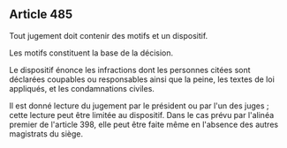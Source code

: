 Article 485
----
Tout jugement doit contenir des motifs et un dispositif.

Les motifs constituent la base de la décision.

Le dispositif énonce les infractions dont les personnes citées sont déclarées
coupables ou responsables ainsi que la peine, les textes de loi appliqués, et
les condamnations civiles.

Il est donné lecture du jugement par le président ou par l'un des juges ; cette
lecture peut être limitée au dispositif. Dans le cas prévu par l'alinéa premier
de l'article 398, elle peut être faite même en l'absence des autres magistrats
du siège.
